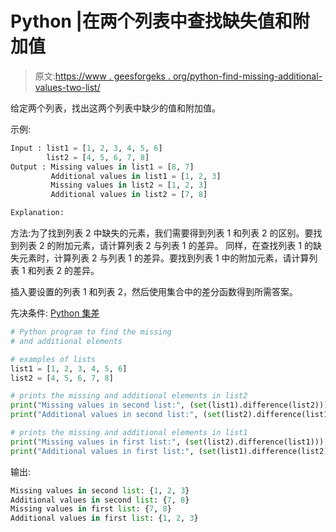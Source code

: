 # Python |在两个列表中查找缺失值和附加值

> 原文:[https://www . geesforgeks . org/python-find-missing-additional-values-two-list/](https://www.geeksforgeeks.org/python-find-missing-additional-values-two-lists/)

给定两个列表，找出这两个列表中缺少的值和附加值。

示例:

```py
Input : list1 = [1, 2, 3, 4, 5, 6] 
        list2 = [4, 5, 6, 7, 8] 
Output : Missing values in list1 = [8, 7] 
         Additional values in list1 = [1, 2, 3] 
         Missing values in list2 = [1, 2, 3] 
         Additional values in list2 = [7, 8] 

Explanation: 

```

方法:为了找到列表 2 中缺失的元素，我们需要得到列表 1 和列表 2 的区别。要找到列表 2 的附加元素，请计算列表 2 与列表 1 的差异。
同样，在查找列表 1 的缺失元素时，计算列表 2 与列表 1 的差异。要找到列表 1 中的附加元素，请计算列表 1 和列表 2 的差异。

插入要设置的列表 1 和列表 2，然后使用集合中的差分函数得到所需答案。

先决条件: [Python 集差](https://www.geeksforgeeks.org/python-set-difference/)

```py
# Python program to find the missing 
# and additional elements 

# examples of lists
list1 = [1, 2, 3, 4, 5, 6]
list2 = [4, 5, 6, 7, 8]

# prints the missing and additional elements in list2 
print("Missing values in second list:", (set(list1).difference(list2)))
print("Additional values in second list:", (set(list2).difference(list1)))

# prints the missing and additional elements in list1
print("Missing values in first list:", (set(list2).difference(list1)))
print("Additional values in first list:", (set(list1).difference(list2)))
```

输出:

```py
Missing values in second list: {1, 2, 3}
Additional values in second list: {7, 8}
Missing values in first list: {7, 8}
Additional values in first list: {1, 2, 3}

```